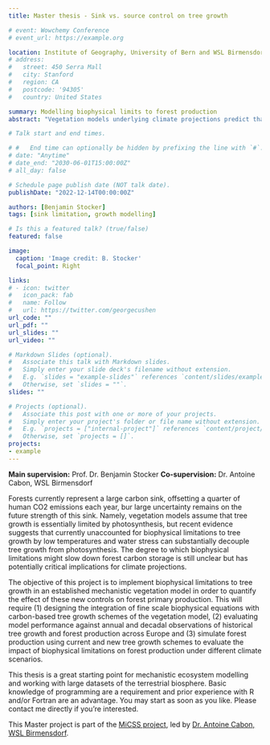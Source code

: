 ```yaml
---
title: Master thesis - Sink vs. source control on tree growth

# event: Wowchemy Conference
# event_url: https://example.org

location: Institute of Geography, University of Bern and WSL Birmensdorf
# address:
#   street: 450 Serra Mall
#   city: Stanford
#   region: CA
#   postcode: '94305'
#   country: United States

summary: Modelling biophysical limits to forest production
abstract: "Vegetation models underlying climate projections predict that forests will offset a large proportion of human CO2 emissions, but these models omit important biophysical controls of tree growth. Based on a mechanistic vegetation model, you will investigate how to implement such biophysical controls and how these might impact carbon fixation by forests in the future."

# Talk start and end times.

# #   End time can optionally be hidden by prefixing the line with `#`.
# date: "Anytime"
# date_end: "2030-06-01T15:00:00Z"
# all_day: false

# Schedule page publish date (NOT talk date).
publishDate: "2022-12-14T00:00:00Z"

authors: [Benjamin Stocker]
tags: [sink limitation, growth modelling]

# Is this a featured talk? (true/false)
featured: false

image:
  caption: 'Image credit: B. Stocker'
  focal_point: Right

links:
# - icon: twitter
#   icon_pack: fab
#   name: Follow
#   url: https://twitter.com/georgecushen
url_code: ""
url_pdf: ""
url_slides: ""
url_video: ""

# Markdown Slides (optional).
#   Associate this talk with Markdown slides.
#   Simply enter your slide deck's filename without extension.
#   E.g. `slides = "example-slides"` references `content/slides/example-slides.md`.
#   Otherwise, set `slides = ""`.
slides: ""

# Projects (optional).
#   Associate this post with one or more of your projects.
#   Simply enter your project's folder or file name without extension.
#   E.g. `projects = ["internal-project"]` references `content/project/deep-learning/index.md`.
#   Otherwise, set `projects = []`.
projects:
- example
---
```


<!-- {{% callout note %}}
Click on the **Slides** button above to view the built-in slides feature.
{{% /callout %}} -->

**Main supervision:** Prof. Dr. Benjamin Stocker
**Co-supervision:** Dr. Antoine Cabon, WSL Birmensdorf

Forests currently represent a large carbon sink, offsetting a quarter of human CO2 emissions each year, bur large uncertainty remains on the future strength of this sink. Namely, vegetation models assume that tree growth is essentially limited by photosynthesis, but recent evidence suggests that currently unaccounted for biophysical limitations to tree growth by low temperatures and water stress can substantially decouple tree growth from photosynthesis. The degree to which biophysical limitations might slow down forest carbon storage is still unclear but has potentially critical implications for climate projections. 

The objective of this project is to implement biophysical limitations to tree growth in an established mechanistic vegetation model in order to quantify the effect of these new controls on forest primary production. This will require (1) designing the integration of fine scale biophysical equations with carbon-based tree growth schemes of the vegetation model, (2) evaluating model performance against annual and decadal observations of historical tree growth and forest production across Europe and (3) simulate forest production using current and new tree growth schemes to evaluate the impact of biophysical limitations on forest production under different climate scenarios. 

This thesis is a great starting point for mechanistic ecosystem modelling and working with large datasets of the terrestrial biosphere. Basic knowledge of programming are a requirement and prior experience with R and/or Fortran are an advantage. You may start as soon as you like. Please contact me directly if you’re interested.

This Master project is part of the [MiCSS project](https://www.wsl.ch/de/projekte/micss-physiological-drivers-of-tree-growth.html), led by [Dr. Antoine Cabon, WSL Birmensdorf](https://www.wsl.ch/de/mitarbeitende/cabonant.html).
